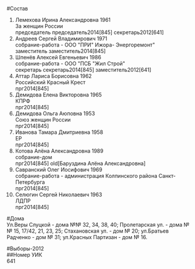 #Состав  
1. Лемехова Ирина Александровна 1961  
    За женщин России  
    председатель председатель2014[845] секретарь2012[641]  
2. Андреев Сергей Владимирович 1971  
    собрание-работа - ООО "ПРИ" Ижора- Энергоремонт"  
    заместитель заместитель2014[845]  
3. Шпенёв Алексей Евгеньевич 1986  
    собрание-работа - ООО "ПСБ "Жил Строй"  
    секретарь секретарь2014[845] заместитель2012[641]  
4. Аттар Лариса Борисовна 1962  
    Российский Красный Крест  
    прг2014[845]  
5. Демидова Елена Викторовна 1965  
    КПРФ  
    прг2014[845]  
6. Демидова Ольга Аюповна 1953  
    Союз женщин России  
    прг2014[845]  
7. Иванова Тамара Дмитриевна 1958  
    ЕР  
    прг2014[845]  
8. Котова Алёна Александровна 1989  
    собрание-дом  
    прг2014[845] old[Баруздина Алёна Александровна]  
9. Савранский Олег Иосифович 1969  
    собрание-работа - администрация Колпинского района Санкт-Петербурга  
    прг2014[845]  
10. Селюгин Сергей Николаевич 1963  
    ЛДПР  
    прг2014[845]  
  
#Дома  
Ул.Веры Слуцкой - дома №№ 32, 34, 38, 40; Пролетарская ул. - дома №№ 15, 17/42, 21, 23, 25; Стахановская ул. - дом № 20; ул.Братьев Радченко - дом № 31; ул.Красных Партизан - дом № 16.  
  
#Выборы-2012  
##Номер УИК  
641  
